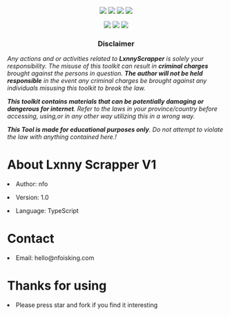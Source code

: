 <p align="center">
  <img src="https://img.shields.io/badge/Version-1.0-green?style=for-the-badge">
  <img src="https://img.shields.io/github/stars/nfoisking/Discord-Scrapper-Bot?style=for-the-badge">
  <img src="https://img.shields.io/github/issues/nfoisking/Discord-Scrapper-Bot?color=red&style=for-the-badge">
  <img src="https://img.shields.io/github/forks/nfoisking/Discord-Scrapper-Bot?color=teal&style=for-the-badge">
</p>

<p align="center">
  <img src="https://img.shields.io/badge/Author-nfoisking-blue?style=flat-square">
  <img src="https://img.shields.io/badge/Open%20Source-Yes-darkgreen?style=flat-square">
  <img src="https://hits.seeyoufarm.com/api/count/incr/badge.svg?url=https%3A%2F%2Fgithub.com%2Fnfoisking%2FFUD-Discord-Stealer&title=Visitors&edge_flat=false"/></a>
</p>

<h3><p align="center">Disclaimer</p></h3>
<i>Any actions and or activities related to <b>LxnnyScrapper</b> is solely your responsibility. The misuse of this toolkit can result in <b>criminal charges</b> brought against the persons in question. <b>The author will not be held responsible</b> in the event any criminal charges be brought against any individuals misusing this toolkit to break the law.

<b>This toolkit contains materials that can be potentially damaging or dangerous for internet</b>. Refer to the laws in your province/country before accessing, using,or in any other way utilizing this in a wrong way.

<b>This Tool is made for educational purposes only</b>. Do not attempt to violate the law with anything contained here.!
</i>

<h1>About Lxnny Scrapper V1</h1>
<p><li>Author: nfo</li></p>
<p><li>Version: 1.0</li></p>
<p><li>Language: TypeScript</li></p>
<h1>Contact</h1>
<p><li>Email: hello@nfoisking.com</li></p>
<h1>Thanks for using</h1>
<p><li>Please press star and fork if you find it interesting</li></p>
